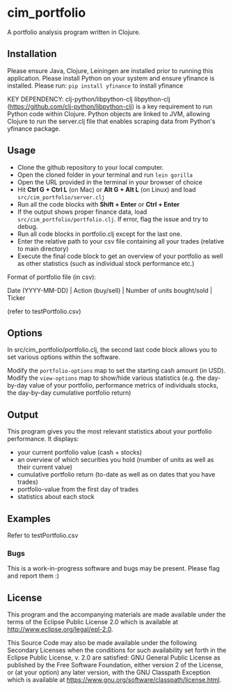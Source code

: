 # cim_portfolio

A portfolio analysis program written in Clojure.

## Installation

Please ensure Java, Clojure, Leiningen are installed prior to running this application.
Please install Python on your system and ensure yfinance is installed.
Please run: `pip install yfinance` to install yfinance

KEY DEPENDENCY: clj-python/libpython-clj
libpython-clj (https://github.com/clj-python/libpython-clj) is a key requirement to run Python code within Clojure.
Python objects are linked to JVM, allowing Clojure to run the server.clj file that enables scraping data from Python's yfinance package.


## Usage

- Clone the github repository to your local computer.
- Open the cloned folder in your terminal and run `lein gorilla`
- Open the URL provided in the terminal in your browser of choice
- Hit **Ctrl G + Ctrl L** (on Mac) or **Alt G + Alt L** (on Linux) and load `src/cim_portfolio/server.clj`
- Run all the code blocks with **Shift + Enter** or **Ctrl + Enter**
- If the output shows proper finance data, load `src/cim_portfolio/portfolio.clj`. If error, flag the issue and try to debug.
- Run all code blocks in portfolio.clj except for the last one.
- Enter the relative path to your csv file containing all your trades (relative to main directory)
- Execute the final code block to get an overview of your portfolio as well as other statistics (such as individual stock performance etc.)


Format of portfolio file (in csv):

Date (YYYY-MM-DD)   |   Action (buy/sell)   |   Number of units bought/sold    |    Ticker

(refer to testPortfolio.csv)

## Options

In src/cim_portfolio/portfolio.clj, the second last code block allows you to set various options within the software.

Modify the `portfolio-options` map to set the starting cash amount (in USD).
Modify the `view-options` map to show/hide various statistics (e.g. the day-by-day value of your portfolio, performance metrics of individuals stocks, the day-by-day cumulative portfolio return)

## Output
This program gives you the most relevant statistics about your portfolio performance.
It displays:
- your current portfolio value (cash + stocks)
- an overview of which securities you hold (number of units as well as their current value)
- cumulative portfolio return (to-date as well as on dates that you have trades)
- portfolio-value from the first day of trades
- statistics about each stock

## Examples

Refer to testPortfolio.csv

### Bugs

This is a work-in-progress software and bugs may be present. Please flag and report them :)


## License

This program and the accompanying materials are made available under the
terms of the Eclipse Public License 2.0 which is available at
http://www.eclipse.org/legal/epl-2.0.

This Source Code may also be made available under the following Secondary
Licenses when the conditions for such availability set forth in the Eclipse
Public License, v. 2.0 are satisfied: GNU General Public License as published by
the Free Software Foundation, either version 2 of the License, or (at your
option) any later version, with the GNU Classpath Exception which is available
at https://www.gnu.org/software/classpath/license.html.

